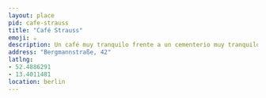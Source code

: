 ```yaml
---
layout: place
pid: cafe-strauss
title: "Café Strauss"
emoji: ☕️
description: Un café muy tranquilo frente a un cementerio muy tranquilo (espero).
address: "Bergmannstraße, 42"
latlng:
- 52.4886291
- 13.4011481
location: berlin
---
```


